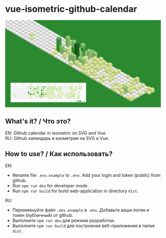 # vue-isometric-github-calendar

![github calendar isometric](./doc/assets/github-calendar-isometric.jpg)

## What's it? / Что это?

EN: Github calendar in isometric on SVG and Vue.  
RU: Github календарь в изометрии на SVG и Vue.

## How to use? / Как использовать?

EN:

* Rename file `.env.example` to `.env`. Add your login and token (public) from github.
* Run `npm run dev` for developer mode.
* Run `npm run build` for build web-application in directory `dist`.

RU: 

* Переименуйте файл `.env.example` в `.env`. Добавьте ваши логин и токен (публичный) от github.
* Выполните `npm run dev` для режима разработки.
* Выполните `npm run build` для построения веб-приложения в папке `dist`.
